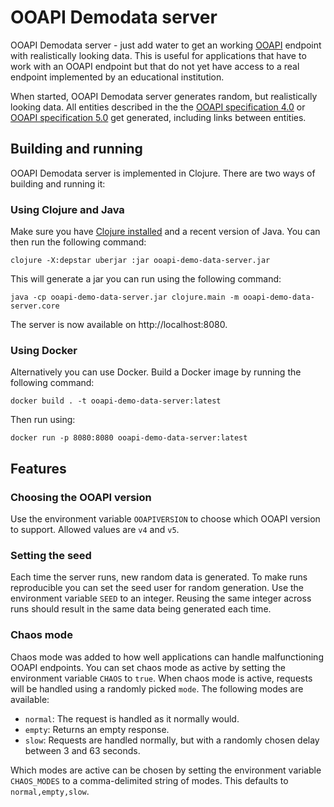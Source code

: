 # OOAPI Demodata server

OOAPI Demodata server - just add water to get an working [OOAPI](https://openonderwijsapi.nl/) endpoint with realistically looking data. This is useful for applications that have to work with an OOAPI endpoint but that do not yet have access to a real endpoint implemented by an educational institution.

When started, OOAPI Demodata server generates random, but realistically looking data. All entities described in the the [OOAPI specification 4.0](https://open-education-api.github.io/specification/v4/docs.html) or [OOAPI specification 5.0](https://open-education-api.github.io/specification/v5/docs.html) get generated, including links between entities.

## Building and running
OOAPI Demodata server is implemented in Clojure. There are two ways of building and running it:

### Using Clojure and Java
Make sure you have [Clojure installed](https://clojure.org/guides/install_clojure) and a recent version of Java. You can then run the following command:

`clojure -X:depstar uberjar :jar ooapi-demo-data-server.jar`

This will generate a jar you can run using the following command:

`java -cp ooapi-demo-data-server.jar clojure.main -m ooapi-demo-data-server.core`

The server is now available on http://localhost:8080.

### Using Docker
Alternatively you can use Docker. Build a Docker image by running the following command:

`docker build . -t ooapi-demo-data-server:latest`

Then run using:

`docker run -p 8080:8080 ooapi-demo-data-server:latest`

## Features

### Choosing the OOAPI version
Use the environment variable `OOAPIVERSION` to choose which OOAPI version to support. Allowed values are `v4` and `v5`.

### Setting the seed
Each time the server runs, new random data is generated. To make runs reproducible you can set the seed user for random generation. Use the environment variable `SEED` to an integer. Reusing the same integer across runs should result in the same data being generated each time.

### Chaos mode
Chaos mode was added to how well applications can handle malfunctioning OOAPI endpoints. You can set chaos mode as active by setting the environment variable `CHAOS` to `true`. When chaos mode is active, requests will be handled using a randomly picked `mode`. The following modes are available:
- `normal`: The request is handled as it normally would.
- `empty`: Returns an empty response.
- `slow`: Requests are handled normally, but with a randomly chosen delay between 3 and 63 seconds.

Which modes are active can be chosen by setting the environment variable `CHAOS_MODES` to a comma-delimited string of modes. This defaults to `normal,empty,slow`.